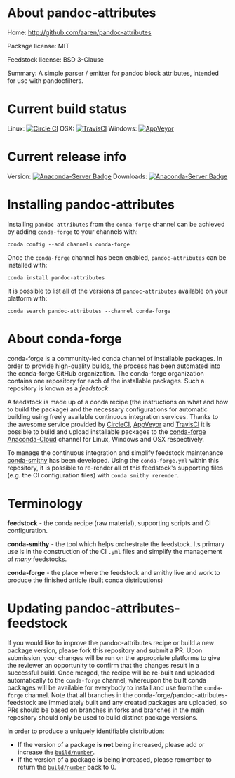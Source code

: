 About pandoc-attributes
=======================

Home: http://github.com/aaren/pandoc-attributes

Package license: MIT

Feedstock license: BSD 3-Clause

Summary: A simple parser / emitter for pandoc block attributes, intended for use with pandocfilters.



Current build status
====================

Linux: [![Circle CI](https://circleci.com/gh/conda-forge/pandoc-attributes-feedstock.svg?style=shield)](https://circleci.com/gh/conda-forge/pandoc-attributes-feedstock)
OSX: [![TravisCI](https://travis-ci.org/conda-forge/pandoc-attributes-feedstock.svg?branch=master)](https://travis-ci.org/conda-forge/pandoc-attributes-feedstock)
Windows: [![AppVeyor](https://ci.appveyor.com/api/projects/status/github/conda-forge/pandoc-attributes-feedstock?svg=True)](https://ci.appveyor.com/project/conda-forge/pandoc-attributes-feedstock/branch/master)

Current release info
====================
Version: [![Anaconda-Server Badge](https://anaconda.org/conda-forge/pandoc-attributes/badges/version.svg)](https://anaconda.org/conda-forge/pandoc-attributes)
Downloads: [![Anaconda-Server Badge](https://anaconda.org/conda-forge/pandoc-attributes/badges/downloads.svg)](https://anaconda.org/conda-forge/pandoc-attributes)

Installing pandoc-attributes
============================

Installing `pandoc-attributes` from the `conda-forge` channel can be achieved by adding `conda-forge` to your channels with:

```
conda config --add channels conda-forge
```

Once the `conda-forge` channel has been enabled, `pandoc-attributes` can be installed with:

```
conda install pandoc-attributes
```

It is possible to list all of the versions of `pandoc-attributes` available on your platform with:

```
conda search pandoc-attributes --channel conda-forge
```


About conda-forge
=================

conda-forge is a community-led conda channel of installable packages.
In order to provide high-quality builds, the process has been automated into the
conda-forge GitHub organization. The conda-forge organization contains one repository
for each of the installable packages. Such a repository is known as a *feedstock*.

A feedstock is made up of a conda recipe (the instructions on what and how to build
the package) and the necessary configurations for automatic building using freely
available continuous integration services. Thanks to the awesome service provided by
[CircleCI](https://circleci.com/), [AppVeyor](http://www.appveyor.com/)
and [TravisCI](https://travis-ci.org/) it is possible to build and upload installable
packages to the [conda-forge](https://anaconda.org/conda-forge)
[Anaconda-Cloud](http://docs.anaconda.org/) channel for Linux, Windows and OSX respectively.

To manage the continuous integration and simplify feedstock maintenance
[conda-smithy](http://github.com/conda-forge/conda-smithy) has been developed.
Using the ``conda-forge.yml`` within this repository, it is possible to re-render all of
this feedstock's supporting files (e.g. the CI configuration files) with ``conda smithy rerender``.


Terminology
===========

**feedstock** - the conda recipe (raw material), supporting scripts and CI configuration.

**conda-smithy** - the tool which helps orchestrate the feedstock.
                   Its primary use is in the construction of the CI ``.yml`` files
                   and simplify the management of *many* feedstocks.

**conda-forge** - the place where the feedstock and smithy live and work to
                  produce the finished article (built conda distributions)


Updating pandoc-attributes-feedstock
====================================

If you would like to improve the pandoc-attributes recipe or build a new
package version, please fork this repository and submit a PR. Upon submission,
your changes will be run on the appropriate platforms to give the reviewer an
opportunity to confirm that the changes result in a successful build. Once
merged, the recipe will be re-built and uploaded automatically to the
`conda-forge` channel, whereupon the built conda packages will be available for
everybody to install and use from the `conda-forge` channel.
Note that all branches in the conda-forge/pandoc-attributes-feedstock are
immediately built and any created packages are uploaded, so PRs should be based
on branches in forks and branches in the main repository should only be used to
build distinct package versions.

In order to produce a uniquely identifiable distribution:
 * If the version of a package **is not** being increased, please add or increase
   the [``build/number``](http://conda.pydata.org/docs/building/meta-yaml.html#build-number-and-string).
 * If the version of a package **is** being increased, please remember to return
   the [``build/number``](http://conda.pydata.org/docs/building/meta-yaml.html#build-number-and-string)
   back to 0.
